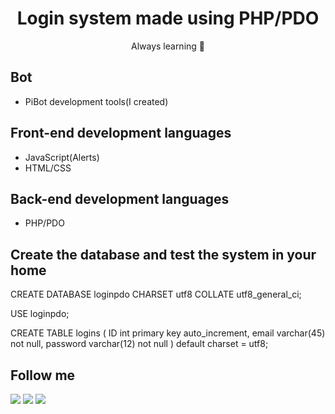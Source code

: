<h1 align="center">Login system made using PHP/PDO</h1>
<p align="center">Always learning 🚀</p>

## Bot
- PiBot development tools(I created)

## Front-end development languages
- JavaScript(Alerts)
- HTML/CSS

## Back-end development languages
- PHP/PDO

## Create the database and test the system in your home
<p>
CREATE DATABASE loginpdo
CHARSET utf8
COLLATE utf8_general_ci;

USE loginpdo;

CREATE TABLE logins (
	ID int primary key auto_increment,
	email varchar(45) not null,
	password varchar(12) not null
) default charset = utf8;
</p>

## Follow me
[<img src="https://img.shields.io/badge/twitter-%231DA1F2.svg?&style=for-the-badge&logo=twitter&logoColor=white" />](https://twitter.com/jairosilva2005)
[<img src = "https://img.shields.io/badge/instagram-%23E4405F.svg?&style=for-the-badge&logo=instagram&logoColor=white">](https://www.instagram.com/jairo_nth/)
[<img src = "https://img.shields.io/badge/facebook-%231877F2.svg?&style=for-the-badge&logo=facebook&logoColor=white">](https://www.facebook.com/jairo.holanda.7330)
